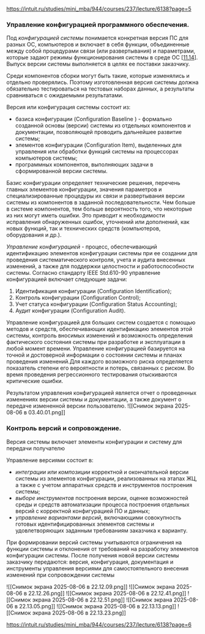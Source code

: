 https://intuit.ru/studies/mini_mba/944/courses/237/lecture/6138?page=5
### Управление конфигурацией программного обеспечения. 

Под _конфигурацией системы_ понимается конкретная версия ПС для разных ОС, компьютеров и включает в себя функции, объединенные между собой процедурами связи (или развертывания) и параметрами, которые задают режимы функционирования системы в среде ОС [[11.14](https://intuit.ru/studies/mini_mba/944/courses/237/literature#literature.11.14)]. Выпуск версии системы выполняется в целях ее поставки заказчику.

Среди компонентов сборки могут быть такие, которые изменялись и отдельно проверялись. Поэтому изготовленная версия системы должна обязательно тестироваться на тестовых наборах данных, а результаты сравниваться с ожидаемыми результатами.

Версия или конфигурация системы состоит из:

- базиса конфигурации (Configuration Baseline ) - формально созданной основы (версии) системы из отдельных компонентов и документации, позволяющей проводить дальнейшее развитие системы;
- элементов конфигурации (Configuration Item), выделенных для управления или обработки функций системы на процессорах компьютеров системы;
- программных компонентов, выполняющих задачи в сформированной версии системы.

Базис конфигурации определяет технические решения, перечень главных элементов конфигурации, значения параметров и специализированные процедуры их связи и развертывания версии системы из компонентов в заданной последовательности. Чем больше в системе компонентов, тем больше вероятность того, что некоторые из них могут иметь ошибки. Это приводит к необходимости исправления обнаруженных ошибок, уточнений или дополнений, как новых функций, так и технических средств (компьютеров, оборудования и др.).

_Управление конфигурацией_ - процесс, обеспечивающий идентификацию элементов конфигурации системы при ее создании для проведения систематического контроля, учета и аудита внесенных изменений, а также для поддержки целостности и работоспособности системы. Согласно стандарту IEEE Std.610-90 управление конфигурацией включает следующие задачи:

1. Идентификация конфигурации (Configuration Identification);
2. Контроль конфигурации (Configuration Control);
3. Учет статуса конфигурации (Configuration Status Accounting);
4. Аудит конфигурации (Configuration Audit).

Управление конфигурацией для больших систем создается с помощью методов и средств, обеспечивающих идентификацию элементов этой системы, контроль вносимых изменений и возможность определения фактического состояния системы при разработке и эксплуатации в любой момент времени. Управление конфигурацией базируется на точной и достоверной информации о состоянии системы и планах проведения изменений.Для каждого возможного риска определяется показатель степени его вероятности и потерь, связанных с риском. Во время проведения регрессионного тестирования отыскиваются критические ошибки.

Результатом управления конфигурацией является отчет о проведенных изменениях версии системы и документации, а также документ о передаче измененной версии пользователю.
![[Снимок экрана 2025-08-06 в 03.40.01.png]]

### Контроль версий и сопровождение.
Версия системы включает элементы конфигурации и систему для передачи получателю

Управление версиями состоит в:
- _интеграции или композиции_ корректной и окончательной версии системы из элементов конфигурации, реализованных на этапах ЖЦ, а также с учетом аппаратных средств и инструментов построения системы;
- _выборе инструментов_ построения версии, оценке возможностей среды и средств автоматизации процесса построения отдельных версий с корректной конфигурацией ПО и данных;
- _управление вариантами версий_, включающими совокупность готовых идентифицированных элементов системы и удовлетворяющих заданным требованиям заказчика к варианту.

При формировании версий системы учитываются ограничения на функции системы и отклонения от требований на разработку элементов конфигурации системы. После получения новой версии системы заказчику передаются: версия, конфигурация, документация и инструменты управления версиями для самостоятельного внесения изменений при сопровождении системы

![[Снимок экрана 2025-08-06 в 22.12.09.png]]
![[Снимок экрана 2025-08-06 в 22.12.26.png]]
![[Снимок экрана 2025-08-06 в 22.12.41.png]]
![[Снимок экрана 2025-08-06 в 22.12.51.png]]
![[Снимок экрана 2025-08-06 в 22.13.05.png]]
![[Снимок экрана 2025-08-06 в 22.13.13.png]]
![[Снимок экрана 2025-08-06 в 22.13.23.png]]


https://intuit.ru/studies/mini_mba/944/courses/237/lecture/6138?page=6